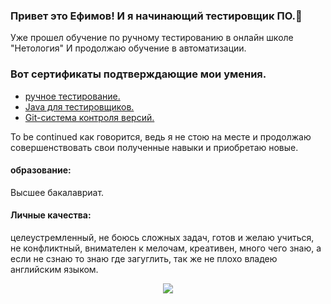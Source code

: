 ### Привет это Ефимов! И я начинающий тестировщик ПО.👋 
Уже прошел обучение по ручному тестированию в онлайн школе "Нетология"
И продолжаю обучение в автоматизации.
### Вот сертификаты подтверждающие мои умения.
* [ручное тестирование.](https://github.com/Efimov91/Efimov91/blob/main/Sertificate-Manual%20Tests.jpg)
* [Java для тестировщиков.](https://github.com/Efimov91/Efimov91/blob/main/Sertificate-Java.jpg)
* [Git-система контроля версий.](https://github.com/Efimov91/Efimov91/blob/main/Sertificate-Git.jpg)

To be continued как говорится, ведь я не стою на месте и продолжаю совершенствовать свои полученные навыки и приобретаю новые.

#### образование:
Высшее бакалавриат.

#### Личные качества:
целеустремленный, не боюсь сложных задач, готов и желаю учиться, не конфликтный, внимателен к мелочам, креативен, много чего знаю, а если не сзнаю то знаю где загуглить, так же не плохо владею английским языком. 
<div id="header" align="center">
  <img src="https://media.giphy.com/media/POU01YSFVn8zK/giphy.gif"/>
</div>

